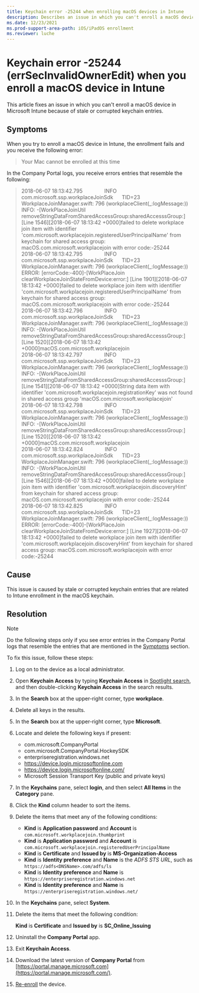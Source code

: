 ```yaml
---
title: Keychain error -25244 when enrolling macOS devices in Intune
description: Describes an issue in which you can't enroll a macOS device in Microsoft Intune because of stale or corrupted keychain entries.
ms.date: 12/23/2021
ms.prod-support-area-path: iOS/iPadOS enrollment
ms.reviewer: luche
---
```

# Keychain error -25244 (errSecInvalidOwnerEdit) when you enroll a macOS device in Intune

This article fixes an issue in which you can't enroll a macOS device in Microsoft Intune because of stale or corrupted keychain entries.

## Symptoms

When you try to enroll a macOS device in Intune, the enrollment fails and you receive the following error:

> Your Mac cannot be enrolled at this time

In the Company Portal logs, you receive errors entries that resemble the following:

> 2018-06-07 18:13:42.795&nbsp; &nbsp; &nbsp; &nbsp; &nbsp; &nbsp; &nbsp; &nbsp;INFO&nbsp; &nbsp; &nbsp; &nbsp; &nbsp; &nbsp; &nbsp; &nbsp; &nbsp; &nbsp; &nbsp; com.microsoft.ssp.workplaceJoinSdk&nbsp; &nbsp; &nbsp; TID=23&nbsp; &nbsp; &nbsp; &nbsp; &nbsp; &nbsp; &nbsp; &nbsp; &nbsp; WorkplaceJoinManager.swift: 796 (workplaceClient(\_:logMessage:)) INFO: -[WorkPlaceJoinUtil removeStringDataFromSharedAccessGroup:sharedAccesssGroup:] [Line 1546][2018-06-07 18:13:42 +0000]failed to delete workplace join item with identifier 'com.microsoft.workplacejoin.registeredUserPrincipalName' from keychain for shared access group: macOS.com.microsoft.workplacejoin with error code:-25244  
> 2018-06-07 18:13:42.795&nbsp; &nbsp; &nbsp; &nbsp; &nbsp; &nbsp; &nbsp; &nbsp;INFO&nbsp; &nbsp; &nbsp; &nbsp; &nbsp; &nbsp; &nbsp; &nbsp; &nbsp; &nbsp; &nbsp; com.microsoft.ssp.workplaceJoinSdk&nbsp; &nbsp; &nbsp; TID=23&nbsp; &nbsp; &nbsp; &nbsp; &nbsp; &nbsp; &nbsp; &nbsp; &nbsp; WorkplaceJoinManager.swift: 796 (workplaceClient(\_:logMessage:)) ERROR: [errorCode:-400]-[WorkPlaceJoin clearWorkplaceJoinStateFromDevice:error:] [Line 1901][2018-06-07 18:13:42 +0000]failed to delete workplace join item with identifier 'com.microsoft.workplacejoin.registeredUserPrincipalName' from keychain for shared access group: macOS.com.microsoft.workplacejoin with error code:-25244  
> 2018-06-07 18:13:42.796&nbsp; &nbsp; &nbsp; &nbsp; &nbsp; &nbsp; &nbsp; &nbsp;INFO&nbsp; &nbsp; &nbsp; &nbsp; &nbsp; &nbsp; &nbsp; &nbsp; &nbsp; &nbsp; &nbsp; com.microsoft.ssp.workplaceJoinSdk&nbsp; &nbsp; &nbsp; TID=23&nbsp; &nbsp; &nbsp; &nbsp; &nbsp; &nbsp; &nbsp; &nbsp; &nbsp; WorkplaceJoinManager.swift: 796 (workplaceClient(\_:logMessage:)) INFO: -[WorkPlaceJoinUtil removeStringDataFromSharedAccessGroup:sharedAccesssGroup:] [Line 1520][2018-06-07 18:13:42 +0000]macOS.com.microsoft.workplacejoin  
> 2018-06-07 18:13:42.797&nbsp; &nbsp; &nbsp; &nbsp; &nbsp; &nbsp; &nbsp; &nbsp;INFO&nbsp; &nbsp; &nbsp; &nbsp; &nbsp; &nbsp; &nbsp; &nbsp; &nbsp; &nbsp; &nbsp; com.microsoft.ssp.workplaceJoinSdk&nbsp; &nbsp; &nbsp; TID=23&nbsp; &nbsp; &nbsp; &nbsp; &nbsp; &nbsp; &nbsp; &nbsp; &nbsp; WorkplaceJoinManager.swift: 796 (workplaceClient(\_:logMessage:)) INFO: -[WorkPlaceJoinUtil removeStringDataFromSharedAccessGroup:sharedAccesssGroup:] [Line 1541][2018-06-07 18:13:42 +0000]String data item with identifier 'com.microsoft.workplacejoin.registrationKey' was not found in shared access group 'macOS.com.microsoft.workplacejoin'  
> 2018-06-07 18:13:42.798&nbsp; &nbsp; &nbsp; &nbsp; &nbsp; &nbsp; &nbsp; &nbsp;INFO&nbsp; &nbsp; &nbsp; &nbsp; &nbsp; &nbsp; &nbsp; &nbsp; &nbsp; &nbsp; &nbsp; com.microsoft.ssp.workplaceJoinSdk&nbsp; &nbsp; &nbsp; TID=23&nbsp; &nbsp; &nbsp; &nbsp; &nbsp; &nbsp; &nbsp; &nbsp; &nbsp; WorkplaceJoinManager.swift: 796 (workplaceClient(\_:logMessage:)) INFO: -[WorkPlaceJoinUtil removeStringDataFromSharedAccessGroup:sharedAccesssGroup:] [Line 1520][2018-06-07 18:13:42 +0000]macOS.com.microsoft.workplacejoin  
> 2018-06-07 18:13:42.824&nbsp; &nbsp; &nbsp; &nbsp; &nbsp; &nbsp; &nbsp; &nbsp;INFO&nbsp; &nbsp; &nbsp; &nbsp; &nbsp; &nbsp; &nbsp; &nbsp; &nbsp; &nbsp; &nbsp; com.microsoft.ssp.workplaceJoinSdk&nbsp; &nbsp; &nbsp; TID=23&nbsp; &nbsp; &nbsp; &nbsp; &nbsp; &nbsp; &nbsp; &nbsp; &nbsp; WorkplaceJoinManager.swift: 796 (workplaceClient(\_:logMessage:)) INFO: -[WorkPlaceJoinUtil removeStringDataFromSharedAccessGroup:sharedAccesssGroup:] [Line 1546][2018-06-07 18:13:42 +0000]failed to delete workplace join item with identifier 'com.microsoft.workplacejoin.discoveryHint' from keychain for shared access group: macOS.com.microsoft.workplacejoin with error code:-25244  
> 2018-06-07 18:13:42.825&nbsp; &nbsp; &nbsp; &nbsp; &nbsp; &nbsp; &nbsp; &nbsp;INFO&nbsp; &nbsp; &nbsp; &nbsp; &nbsp; &nbsp; &nbsp; &nbsp; &nbsp; &nbsp; &nbsp; com.microsoft.ssp.workplaceJoinSdk&nbsp; &nbsp; &nbsp; TID=23&nbsp; &nbsp; &nbsp; &nbsp; &nbsp; &nbsp; &nbsp; &nbsp; &nbsp; WorkplaceJoinManager.swift: 796 (workplaceClient(\_:logMessage:)) ERROR: [errorCode:-400]-[WorkPlaceJoin clearWorkplaceJoinStateFromDevice:error:] [Line 1927][2018-06-07 18:13:42 +0000]failed to delete workplace join item with identifier 'com.microsoft.workplacejoin.discoveryHint' from keychain for shared access group: macOS.com.microsoft.workplacejoin with error code:-25244

## Cause

This issue is caused by stale or corrupted keychain entries that are related to Intune enrollment in the macOS keychain.

## Resolution

> [!NOTE]
> Do the following steps only if you see error entries in the Company Portal logs that resemble the entries that are mentioned in the [Symptoms](#symptoms) section.

To fix this issue, follow these steps:

1. Log on to the device as a local administrator.
2. Open **Keychain Access** by typing **Keychain Access** in [Spotlight search](https://support.apple.com/HT204014), and then double-clicking **Keychain Access** in the search results.
3. In the **Search** box at the upper-right corner, type **workplace**.
4. Delete all keys in the results.
5. In the **Search** box at the upper-right corner, type **Microsoft**.
6. Locate and delete the following keys if present:

   - com.microsoft.CompanyPortal
   - com.microsoft.CompanyPortal.HockeySDK
   - enterpriseregistration.windows.net
   - <https://device.login.microsoftonline.com>
   - <https://device.login.microsoftonline.com/>
   - Microsoft Session Transport Key (public and private keys)

7. In the **Keychains** pane, select **login**, and then select **All Items** in the **Category** pane.
8. Click the **Kind** column header to sort the items.
9. Delete the items that meet any of the following conditions:

   - **Kind** is **Application password** and **Account** is `com.microsoft.workplacejoin.thumbprint`
   - **Kind** is **Application password** and **Account** is `com.microsoft.workplacejoin.registeredUserPrincipalName`
   - **Kind** is **Certificate** and **Issued by** is **MS-Organization-Access**
   - **Kind** is **Identity preference** and **Name** is the *ADFS STS URL*, such as `https://adfs<DNSName>.com/adfs/ls`
   - **Kind** is **Identity preference** and **Name** is `https://enterpriseregistration.windows.net`
   - **Kind** is **Identity preference** and **Name** is `https://enterpriseregistration.windows.net/`

10. In the **Keychains** pane, select **System**.
11. Delete the items that meet the following condition:

    **Kind** is **Certificate** and **Issued by** is **SC_Online_Issuing**

12. Uninstall the **Company Portal** app.
13. Exit **Keychain Access**.
14. Download the latest version of **Company Portal** from [https://portal.manage.microsoft.com](https://portal.manage.microsoft.com/).
15. [Re-enroll](/mem/intune/user-help/enroll-your-device-in-intune-macos-cp) the device.

